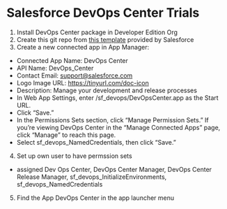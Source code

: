 # Salesforce DevOps Center Trials

1) Install DevOps Center package in Developer Edition Org
2) Create this git repo from [this template](https://github.com/forcedotcom/dx-empty) provided by Salesforce
3) Create a new connected app in App Manager:
  - Connected App Name: DevOps Center
  - API Name: DevOps_Center
  - Contact Email: support@salesforce.com
  - Logo Image URL: https://tinyurl.com/doc-icon
  - Description: Manage your development and release processes
  - In Web App Settings, enter /sf_devops/DevOpsCenter.app as the Start URL.
  - Click “Save.”
  - In the Permissions Sets section, click “Manage Permission Sets.” If you’re viewing DevOps Center in the “Manage Connected Apps” page, click “Manage” to reach this page.
  - Select sf_devops_NamedCredentials, then click “Save.”
4) Set up own user to have permssion sets
  - assigned Dev Ops Center, DevOps Center Manager, DevOps Center Release Manager, sf_devops_InitializeEnvironments, sf_devops_NamedCredentials
5) Find the App DevOps Center in the app launcher menu
